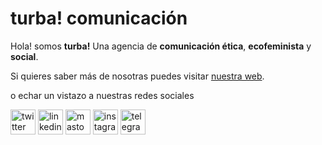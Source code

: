 # turba! comunicación

Hola! somos **turba!** Una agencia de **comunicación ética**, **ecofeminista** y **social**.

Si quieres saber más de nosotras puedes visitar [nuestra web](https://turbacomunicacion.com).

o echar un vistazo a nuestras redes sociales

[<img src="https://turbacomunicacion.com/mail/twitter.png" alt="twitter" width="40"/>](https://twitter.com/turba_com)
[<img src="https://turbacomunicacion.com/mail/linkedin.png" alt="linkedin" width="40"/>](https://www.linkedin.com/company/turba-com)
[<img src="https://turbacomunicacion.com/mail/mastodon.png" alt="mastodon" width="40"/>](https://mstdn.social/web/@turba_com)
[<img src="https://turbacomunicacion.com/mail/instagram.png" alt="instagram" width="40"/>](https://www.instagram.com/turba_com/)
[<img src="https://turbacomunicacion.com/mail/telegram.png" alt="telegram" width="40"/>](https://t.me/turba_com)
